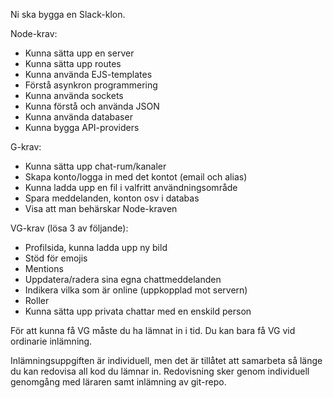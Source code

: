 Ni ska bygga en Slack-klon.

Node-krav:
- Kunna sätta upp en server
- Kunna sätta upp routes
- Kunna använda EJS-templates
- Förstå asynkron programmering
- Kunna använda sockets
- Kunna förstå och använda JSON
- Kunna använda databaser
- Kunna bygga API-providers

G-krav:
- Kunna sätta upp chat-rum/kanaler
- Skapa konto/logga in med det kontot (email och alias)
- Kunna ladda upp en fil i valfritt användningsområde
- Spara meddelanden, konton osv i databas
- Visa att man behärskar Node-kraven

VG-krav (lösa 3 av följande):
- Profilsida, kunna ladda upp ny bild
- Stöd för emojis
- Mentions
- Uppdatera/radera sina egna chattmeddelanden
- Indikera vilka som är online (uppkopplad mot servern)
- Roller
- Kunna sätta upp privata chattar med en enskild person

För att kunna få VG måste du ha lämnat in i tid. Du kan bara få VG vid ordinarie inlämning.

Inlämningsuppgiften är individuell, men det är tillåtet att samarbeta så länge du kan redovisa all kod du lämnar in. Redovisning sker genom individuell genomgång med läraren samt inlämning av git-repo.
